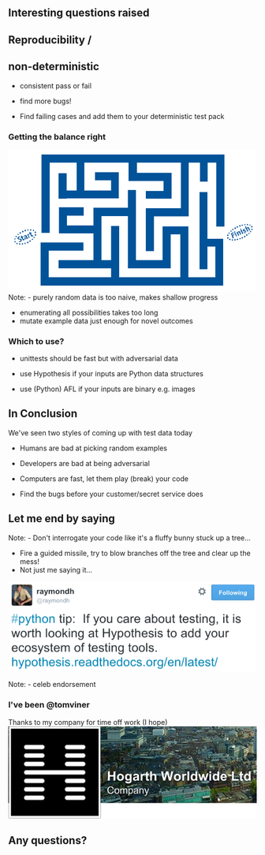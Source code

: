 ## Interesting questions raised


## Reproducibility /
## non-deterministic
- consistent pass or fail
<!-- -- class="fragment" -->
- find more bugs!
<!-- -- class="fragment" -->
- Find failing cases and add them to your deterministic test pack
<!-- -- class="fragment" -->


### Getting the balance right

![maze](images/maze.gif)
Note: - purely random data is too naive, makes shallow progress
- enumerating all possibilities takes too long
- mutate example data just enough for novel outcomes


### Which to use?
- unittests should be fast but with adversarial data
<!-- -- class="fragment" -->
- use Hypothesis if your inputs are Python data structures
<!-- -- class="fragment" -->
- use (Python) AFL if your inputs are binary e.g. images
<!-- -- class="fragment" -->


## In Conclusion

We've seen two styles of coming up with test data today

- Humans are bad at picking random examples
<!-- -- class="fragment" -->
- Developers are bad at being adversarial
<!-- -- class="fragment" -->
- Computers are fast, let them play (break) your code
<!-- -- class="fragment" -->
- Find the bugs before your customer/secret service does
<!-- -- class="fragment" -->


## Let me end by saying

Note: - Don't interrogate your code like it's a fluffy bunny stuck up a tree...
- Fire a guided missile, try to blow branches off the tree and clear up the mess!
- Not just me saying it...


![ray-hyp](images/ray-hyp.png)

Note: - celeb endorsement


### I've been @tomviner

Thanks to my company for time off work (I hope)
![hogarth-logo](images/hogarth-logo.png)

## Any questions?
